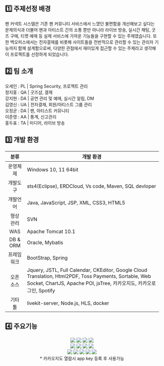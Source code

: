 
## 1️⃣ 주제선정 배경   
팬 커넥트 시스템은 기존 팬 커뮤니티 서비스에서 느꼈던 불편함을 개선해보고 싶다는 문제의식과 더불어 팬과 아티스트 간의 소통 뿐만 아니라 라이브 방송, 실시간 채팅, 굿즈 구매, 티켓 예매 등 실제 서비스에 가까운 기능들을 구현할 수 있는 주제였습니다. 또한 백오피스에서는 전자결재를 비롯해 사이트들을 전반적으로 관리할 수 있는 관리자 기능까지 함께 설계함으로써, 다양한 관점에서 재미있게 접근할 수 있는 주제라고 생각해 이 프로젝트를 선정하게 되었습니다.


## 2️⃣ 팀 소개   
오세인 : PL | Spring Security, 프로젝트 관리    
정지홍 : QA | 굿즈샵, 결제   
강지현 : DA | 공연 관리 및 예매, 실시간 알림, DM   
김영신 : UA | 전자결재, 회원/아티스트 그룹 관리   
오정균 : DA | 팬, 아티스트 커뮤니티   
이준영 : AA | 통계, 신고관리   
홍두표 : TA | 미디어, 라이브 방송   


## 3️⃣ 개발 환경   
|분류	|개발 환경|
|:---:|---|
| 운영체제	|Windows 10, 11 64bit|
| 개발도구	|sts4(Eclipse), ERDCloud, Vs code, Maven, SQL devloper|
| 개발언어	|Java, JavaScript, JSP, XML, CSS3, HTML5|
| 형상 관리	|SVN|
| WAS	|Apache Tomcat 10.1|
| DB & ORM	|Oracle, Mybatis|
| 프레임워크 |BootStrap, Spring|
| 오픈 소스	|Jquery, JSTL, Full Calendar, CKEditor, Google Cloud Translation, Html2PDF, Toss Payments, Sortable, Web Socket, ChartJS, Apache POI, jsTree, 카카오지도, 카카오로그인, Spotify|
| 기타 툴	|livekit-server, Node.js, HLS, docker|


## 4️⃣ 주요기능   


<div align=center>
  <img src="https://img.shields.io/badge/java-007396?style=for-the-badge&logo=java&logoColor=white">
  <img src="https://img.shields.io/badge/springboot-6DB33F?style=for-the-badge&logo=springboot&logoColor=white">
  <img src="https://img.shields.io/badge/apache tomcat-F8DC75?style=for-the-badge&logo=apachetomcat&logoColor=white">
  <img src="https://img.shields.io/badge/oracle-F80000?style=for-the-badge&logo=oracle&logoColor=white">
  <br/>
  <img src="https://img.shields.io/badge/javascript-F7DF1E?style=for-the-badge&logo=javascript&logoColor=black">
  <img src="https://img.shields.io/badge/jquery-0769AD?style=for-the-badge&logo=jquery&logoColor=white">
  <img src="https://img.shields.io/badge/axios-5A29E4?style=for-the-badge&logo=axios&logoColor=white">
  <img src="https://img.shields.io/badge/html5-E34F26?style=for-the-badge&logo=html5&logoColor=white">
  <br/>
  <img src="https://img.shields.io/badge/css-1572B6?style=for-the-badge&logo=css3&logoColor=white">
  <img src="https://img.shields.io/badge/bootstrap-7952B3?style=for-the-badge&logo=bootstrap&logoColor=white">
  <img src="https://img.shields.io/badge/fontawesome-339AF0?style=for-the-badge&logo=fontawesome&logoColor=white">
  <img src="https://img.shields.io/badge/docker-2496ED?style=for-the-badge&logo=docker&logoColor=white">
  <img src="https://img.shields.io/badge/github-181717?style=for-the-badge&logo=github&logoColor=white">
</div>
<div align=center color=red> * 카카오지도 열람시 app key 등록 후 사용가능</div>
